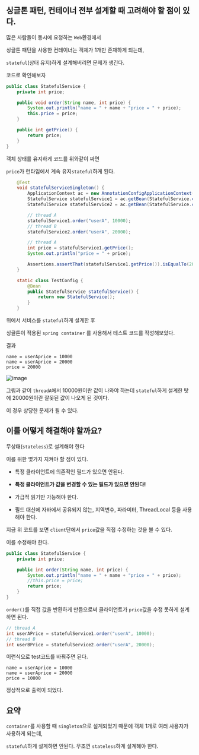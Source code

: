 ## 싱글톤 패턴, 컨테이너 전부 설계할 때 고려해야 할 점이 있다.

많은 사람들이 동시에 요청하는 `Web`환경에서

싱글톤 패턴을 사용한 컨테이너는 객체가 1개만 존재하게 되는데,

`stateful`(상태 유지)하게 설계해버리면 문제가 생긴다.

코드로 확인해보자

```java
public class StatefulService {
    private int price;

    public void order(String name, int price) {
        System.out.println("name = " + name + "price = " + price);
        this.price = price;
    }

    public int getPrice() {
        return price;
    }
}
```

객체 상태를 유지하게 코드를 위와같이 짜면 

`price`가 런타임에서 계속 유지`stateful`하게 된다.

```java
    @Test
    void statefulServiceSingleton() {
        ApplicationContext ac = new AnnotationConfigApplicationContext(TestConfig.class);
        StatefulService statefulService1 = ac.getBean(StatefulService.class);
        StatefulService statefulService2 = ac.getBean(StatefulService.class);

        // thread A
        statefulService1.order("userA", 10000);
        // thread B
        statefulService2.order("userA", 20000);

        // thread A
        int price = statefulService1.getPrice();
        System.out.println("price = " + price);

        Assertions.assertThat(statefulService1.getPrice()).isEqualTo(20000);
    }

    static class TestConfig {
        @Bean
        public StatefulService statefulService() {
            return new StatefulService();
        }
    }
```

위에서 서비스를 `stateful`하게 설게한 후

싱글톤이 적용된 `spring container` 를 사용해서 테스트 코드를 작성해보았다.

결과

```
name = userAprice = 10000
name = userAprice = 20000
price = 20000
```

![image](https://user-images.githubusercontent.com/105288887/179389956-e5eba375-f63f-4de1-a270-187bc41725ea.png)

그림과 같이 `threadA`에서 10000원이란 값이 나와야 하는데 `stateful`하게 설계한 탓에 20000원이란 잘못된 값이 나오게 된 것이다.

이 경우 상당한 문제가 될 수 있다.

## 이를 어떻게 해결해야 할까요?

무상태(`stateless`)로 설계해야 한다

이를 위한 몇가지 지켜야 할 점이 있다.

- 특정 클라이언트에 의존적인 필드가 있으면 안된다.

- **특정 클라이언트가 값을 변경할 수 있는 필드가 있으면 안된다!**

- 가급적 읽기만 가능해야 한다.

- 필드 대신에 자바에서 공유되지 않는, 지역변수, 파라미터, ThreadLocal 등을 사용해야 한다.

지금 위 코드를 보면 `client`단에서 `price`값을 직접 수정하는 것을 볼 수 있다.

이를 수정해야 한다.

```java
public class StatefulService {
    private int price;

    public int order(String name, int price) {
        System.out.println("name = " + name + "price = " + price);
        //this.price = price;
        return price;
    }
}
```

`order()`를 직접 값을 반환하게 만듬으로써 클라이언트가 `price`값을 수정 못하게 설계하면 된다.

```java
// thread A
int userAPrice = statefulService1.order("userA", 10000);
// thread B
int userBPrice = statefulService2.order("userA", 20000);
```

이런식으로 test코드를 바꿔주면 된다.

```
name = userAprice = 10000
name = userAprice = 20000
price = 10000
```

정상적으로 출력이 되었다.

## 요약

`container`를 사용할 때 `singleton`으로 설계되었기 때문에 객체 1개로 여러 사용자가 사용하게 되는데,

`stateful`하게 설계하면 안된다. 무조껀 `stateless`하게 설계해야 한다.
